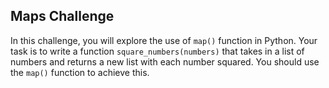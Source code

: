 ## Maps Challenge
In this challenge, you will explore the use of `map()` function in Python. Your task is to write a function `square_numbers(numbers)` that takes in a list of numbers and returns a new list with each number squared. You should use the `map()` function to achieve this.